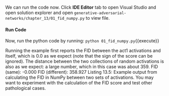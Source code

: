 We can run the code now. Click **IDE Editor** tab to open Visual Studio and open solution explorer and open `generative-adversarial-networks/chapter_13/01_fid_numpy.py` to view file.

#### Run Code

Now, run the python code by running: `python 01_fid_numpy.py`{{execute}}

Running the example first reports the FID between the act1 activations and itself, which is
0.0 as we expect (note that the sign of the score can be ignored). The distance between the two
collections of random activations is also as we expect: a large number, which in this case was
about 359.
FID (same): -0.000
FID (different): 358.927
Listing 13.5: Example output from calculating the FID in NumPy between two sets of activations.
You may want to experiment with the calculation of the FID score and test other pathological
cases.